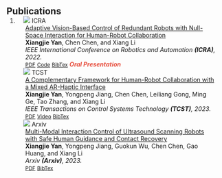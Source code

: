 <h2 id="publications" style="margin: 2px 0px -15px;">Publications</h2>

<div class="publications">
<ol class="bibliography">

<li>

<!-- icra22 -->
<div class="pub-row">

  <div class="col-sm-3 abbr" style="position: relative;padding-right: 15px;padding-left: 15px;">
    <img src="assets/img/icra22.gif" class="teaser img-fluid z-depth-1">
    <abbr class="badge">ICRA</abbr>
  </div>

  <div class="col-sm-9" style="position: relative;padding-right: 15px;padding-left: 20px;">
    <div class="title"><a href="https://ieeexplore.ieee.org/abstract/document/9812218">Adaptive Vision-Based Control of Redundant Robots with Null-Space Interaction for Human-Robot Collaboration</a></div>
    <div class="author"><strong>Xiangjie Yan</strong>, Chen Chen, and Xiang Li</div>
    <div class="periodical"><em>IEEE International Conference on Robotics and Automation <strong>(ICRA)</strong>, 2022.</em></div>
    <div class="links">
      <a href="https://ieeexplore.ieee.org/abstract/document/9812218" class="btn btn-sm z-depth-0" role="button" target="_blank" style="font-size:12px;">PDF</a>
      <a href="https://github.com/yanseim/Vision-Based-Control" class="btn btn-sm z-depth-0" role="button" target="_blank" style="font-size:12px;">Code</a>
      <!-- <a href="https://class-il.mpi-inf.mpg.de/mnemonics/" class="btn btn-sm z-depth-0" role="button" target="_blank" style="font-size:12px;">Project Page</a> -->
      <a href="https://scholar.googleusercontent.com/scholar.bib?q=info:8i8vrw9QXKIJ:scholar.google.com/&output=citation&scisdr=Cm0hd0cQENX4vhVk-HE:AGlGAw8AAAAAZI1i4HGC_ti_lwnP6SXKS6G32mw&scisig=AGlGAw8AAAAAZI1i4AwDmL64T503fEJ2lkWfWB8&scisf=4&ct=citation&cd=-1&hl=en" class="btn btn-sm z-depth-0" role="button" target="_blank" style="font-size:12px;">BibTex</a>
      <strong><i style="color:#e74d3c">Oral Presentation</i></strong>
    </div>
  </div>
</div>


<!-- tcst22 -->
<div class="pub-row">

  <div class="col-sm-3 abbr" style="position: relative;padding-right: 15px;padding-left: 15px;">
    <img src="assets/img/tcst22.gif" class="teaser img-fluid z-depth-1">
    <abbr class="badge">TCST</abbr>
  </div>

  <div class="col-sm-9" style="position: relative;padding-right: 15px;padding-left: 20px;">
    <div class="title"><a href="https://arxiv.org/pdf/2210.06003.pdf">A Complementary Framework for Human-Robot
Collaboration with a Mixed AR-Haptic Interface</a></div>
    <div class="author"><strong>Xiangjie Yan</strong>, Yongpeng Jiang, Chen Chen, Leiliang Gong, Ming Ge, Tao Zhang, and Xiang Li</div>
    <div class="periodical"><em>IEEE Transactions on Control Systems Technology <strong>(TCST)</strong>, 2023.</em></div>
    <div class="links">
      <a href="https://ieeexplore.ieee.org/document/10220214" class="btn btn-sm z-depth-0" role="button" target="_blank" style="font-size:12px;">PDF</a>
      <!-- <a href="https://github.com/yanseim/Vision-Based-Control" class="btn btn-sm z-depth-0" role="button" target="_blank" style="font-size:12px;">Code</a> -->
      <a href="https://www.youtube.com/watch?v=zY3aPHQEx0E&t=10s" class="btn btn-sm z-depth-0" role="button" target="_blank" style="font-size:12px;">Video</a>
      <a href="https://scholar.googleusercontent.com/scholar.bib?q=info:j13pvC4K9VcJ:scholar.google.com/&output=citation&scisdr=Cm0hd0cQENX4vhVgIhk:AGlGAw8AAAAAZI1mOhm1mRHWa-ffW0Lypr0i8hM&scisig=AGlGAw8AAAAAZI1mOlTD-In5NYlzSos8W0M6FzM&scisf=4&ct=citation&cd=-1&hl=en" class="btn btn-sm z-depth-0" role="button" target="_blank" style="font-size:12px;">BibTex</a>
      <!-- <strong><i style="color:#e74d3c">Oral Presentation</i></strong> -->
    </div>
  </div>
</div>

<!-- iros23 -->
<div class="pub-row">

  <div class="col-sm-3 abbr" style="position: relative;padding-right: 15px;padding-left: 15px;">
    <img src="assets/img/iros23.gif" class="teaser img-fluid z-depth-1">
    <abbr class="badge">Arxiv</abbr>
  </div>

  <div class="col-sm-9" style="position: relative;padding-right: 15px;padding-left: 20px;">
    <div class="title"><a href="https://arxiv.org/pdf/2302.05685.pdf">Multi-Modal Interaction Control of Ultrasound Scanning Robots with Safe Human Guidance and Contact Recovery</a></div>
    <div class="author"><strong>Xiangjie Yan</strong>, Yongpeng Jiang, Guokun Wu, Chen Chen, Gao Huang, and Xiang Li</div>
    <div class="periodical"><em>Arxiv <strong>(Arxiv)</strong>, 2023.</em></div>
    <div class="links">
      <a href="https://arxiv.org/pdf/2302.05685.pdf" class="btn btn-sm z-depth-0" role="button" target="_blank" style="font-size:12px;">PDF</a>
      <!-- <a href="https://github.com/yanseim/Vision-Based-Control" class="btn btn-sm z-depth-0" role="button" target="_blank" style="font-size:12px;">Code</a> -->
      <!-- <a href="https://class-il.mpi-inf.mpg.de/mnemonics/" class="btn btn-sm z-depth-0" role="button" target="_blank" style="font-size:12px;">Project Page</a> -->
      <a href="https://scholar.googleusercontent.com/scholar.bib?q=info:j13pvC4K9VcJ:scholar.google.com/&output=citation&scisdr=Cm0hd0cQENX4vhVgIhk:AGlGAw8AAAAAZI1mOhm1mRHWa-ffW0Lypr0i8hM&scisig=AGlGAw8AAAAAZI1mOlTD-In5NYlzSos8W0M6FzM&scisf=4&ct=citation&cd=-1&hl=en" class="btn btn-sm z-depth-0" role="button" target="_blank" style="font-size:12px;">BibTex</a>
      <!-- <strong><i style="color:#e74d3c">Oral Presentation</i></strong> -->
    </div>
  </div>
</div>

</li>
  
<br>

</ol>
</div>
